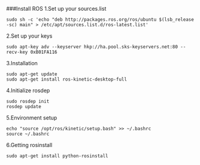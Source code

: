 ###Install ROS
1.Set up your sources.list
```shell
sudo sh -c 'echo "deb http://packages.ros.org/ros/ubuntu $(lsb_release -sc) main" > /etc/apt/sources.list.d/ros-latest.list'
```
2.Set up your keys
```shell
sudo apt-key adv --keyserver hkp://ha.pool.sks-keyservers.net:80 --recv-key 0xB01FA116
```
3.Installation
```shell
sudo apt-get update
sudo apt-get install ros-kinetic-desktop-full
```
4.Initialize rosdep
```shell
sudo rosdep init
rosdep update
```
5.Environment setup
```shell
echo "source /opt/ros/kinetic/setup.bash" >> ~/.bashrc
source ~/.bashrc
```
6.Getting rosinstall
```shell
sudo apt-get install python-rosinstall
```